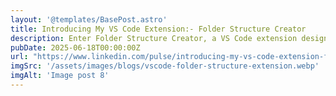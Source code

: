 ```yaml
---
layout: '@templates/BasePost.astro'
title: Introducing My VS Code Extension:- Folder Structure Creator
description: Enter Folder Structure Creator, a VS Code extension designed to make folder and file scaffolding effortless.
pubDate: 2025-06-18T00:00:00Z
url: "https://www.linkedin.com/pulse/introducing-my-vs-code-extension-folder-structure-creator-bahulkar-qsnff/"
imgSrc: '/assets/images/blogs/vscode-folder-structure-extension.webp'
imgAlt: 'Image post 8'
---
```


